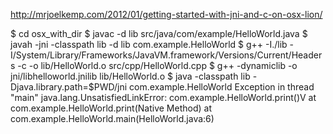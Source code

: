 http://mrjoelkemp.com/2012/01/getting-started-with-jni-and-c-on-osx-lion/

$ cd osx_with_dir
$ javac -d lib src/java/com/example/HelloWorld.java
$ javah -jni -classpath lib -d lib com.example.HelloWorld
$ g++ -I./lib -I/System/Library/Frameworks/JavaVM.framework/Versions/Current/Headers -c -o lib/HelloWorld.o src/cpp/HelloWorld.cpp
$ g++ -dynamiclib -o jni/libhelloworld.jnilib lib/HelloWorld.o
$ java -classpath lib -Djava.library.path=$PWD/jni com.example.HelloWorld
Exception in thread "main" java.lang.UnsatisfiedLinkError: com.example.HelloWorld.print()V
	at com.example.HelloWorld.print(Native Method)
	at com.example.HelloWorld.main(HelloWorld.java:6)
